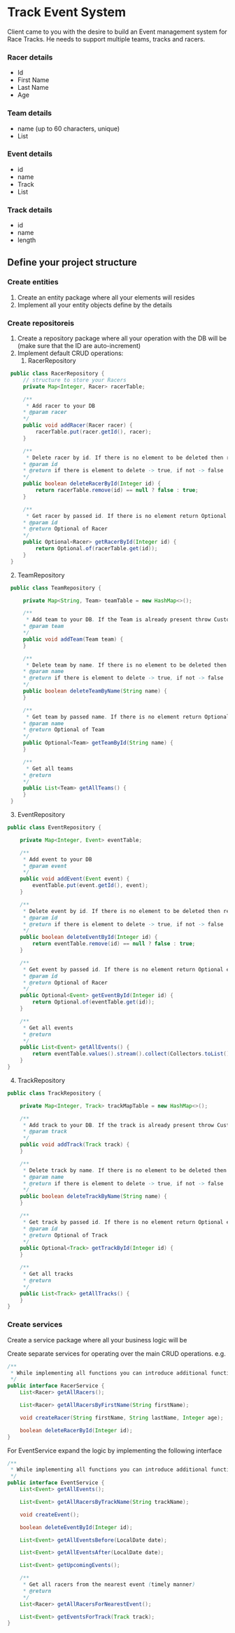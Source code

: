 # Track Event System

Client came to you with the desire to build an Event management system for Race Tracks. He needs to support multiple teams, tracks and racers.


### Racer details
 - Id
 - First Name
 - Last Name
 - Age
  
### Team details
 - name (up to 60 characters, unique)
 - List<Racer>

### Event details
 - id
 - name
 - Track
 - List<Team>

### Track details
 - id
 - name
 - length

## Define your project structure

### Create entities
 1. Create an entity package where all your elements will resides
 2. Implement all your entity objects define by the details
    
### Create repositoreis
 1. Create a repository package where all your operation with the DB will be (make sure that the ID are auto-increment)
 2. Implement default CRUD operations:
    1. RacerRepository
   ``` java
    public class RacerRepository {
        // structure to store your Racers
        private Map<Integer, Racer> racerTable;

        /**
         * Add racer to your DB
        * @param racer
        */
        public void addRacer(Racer racer) {
            racerTable.put(racer.getId(), racer);
        }

        /**
         * Delete racer by id. If there is no element to be deleted then return false;
        * @param id
        * @return if there is element to delete -> true, if not -> false
        */
        public boolean deleteRacerById(Integer id) {
            return racerTable.remove(id) == null ? false : true;
        }

        /**
         * Get racer by passed id. If there is no element return Optional empty
        * @param id
        * @return Optional of Racer
        */
        public Optional<Racer> getRacerById(Integer id) {
            return Optional.of(racerTable.get(id));
        }
    }
   ```
   2. TeamRepository
   ```java
    public class TeamRepository {

        private Map<String, Team> teamTable = new HashMap<>();

        /**
         * Add team to your DB. If the Team is already present throw Custom Exception
        * @param team
        */
        public void addTeam(Team team) {
        }

        /**
         * Delete team by name. If there is no element to be deleted then return false;
        * @param name
        * @return if there is element to delete -> true, if not -> false
        */
        public boolean deleteTeamByName(String name) {
        }

        /**
         * Get team by passed name. If there is no element return Optional empty. The search is case-insensitive
        * @param name
        * @return Optional of Team
        */
        public Optional<Team> getTeamById(String name) {
        }

        /**
         * Get all teams
        * @return
        */
        public List<Team> getAllTeams() {
        }
    }

   ```
3. EventRepository
```java
public class EventRepository {

    private Map<Integer, Event> eventTable;

    /**
     * Add event to your DB
     * @param event
     */
    public void addEvent(Event event) {
        eventTable.put(event.getId(), event);
    }

    /**
     * Delete event by id. If there is no element to be deleted then return false;
     * @param id
     * @return if there is element to delete -> true, if not -> false
     */
    public boolean deleteEventById(Integer id) {
        return eventTable.remove(id) == null ? false : true;
    }

    /**
     * Get event by passed id. If there is no element return Optional empty
     * @param id
     * @return Optional of Racer
     */
    public Optional<Event> getEventById(Integer id) {
        return Optional.of(eventTable.get(id));
    }

    /**
     * Get all events
     * @return
     */
    public List<Event> getAllEvents() {
        return eventTable.values().stream().collect(Collectors.toList());
    }
}

```

4. TrackRepository
```java
public class TrackRepository {

    private Map<Integer, Track> trackMapTable = new HashMap<>();

    /**
     * Add track to your DB. If the track is already present throw Custom Exception
     * @param track
     */
    public void addTrack(Track track) {
    }

    /**
     * Delete track by name. If there is no element to be deleted then return false;
     * @param name
     * @return if there is element to delete -> true, if not -> false
     */
    public boolean deleteTrackByName(String name) {
    }

    /**
     * Get track by passed id. If there is no element return Optional empty.
     * @param id
     * @return Optional of Track
     */
    public Optional<Track> getTrackById(Integer id) {
    }

    /**
     * Get all tracks
     * @return
     */
    public List<Track> getAllTracks() {
    }
}
```

### Create services
Create a service package where all your business logic will be

Create separate services for operating over the main CRUD operations.
e.g.
```java
/**
 * While implementing all functions you can introduce additional functionalities inside the repository class
 */
public interface RacerService {
    List<Racer> getAllRacers();

    List<Racer> getAllRacersByFirstName(String firstName);

    void createRacer(String firstName, String lastName, Integer age);

    boolean deleteRacerById(Integer id);
}

```

For EventService expand the logic by implementing the following interface

```java
/**
 * While implementing all functions you can introduce additional functionalities inside the repository class
 */
public interface EventService {
    List<Event> getAllEvents();

    List<Event> getAllRacersByTrackName(String trackName);

    void createEvent();

    boolean deleteEventById(Integer id);

    List<Event> getAllEventsBefore(LocalDate date);

    List<Event> getAllEventsAfter(LocalDate date);

    List<Event> getUpcomingEvents();

    /**
     * Get all racers from the nearest event (timely manner)
     * @return
     */
    List<Racer> getAllRacersForNearestEvent();

    List<Event> getEventsForTrack(Track track);
}

```